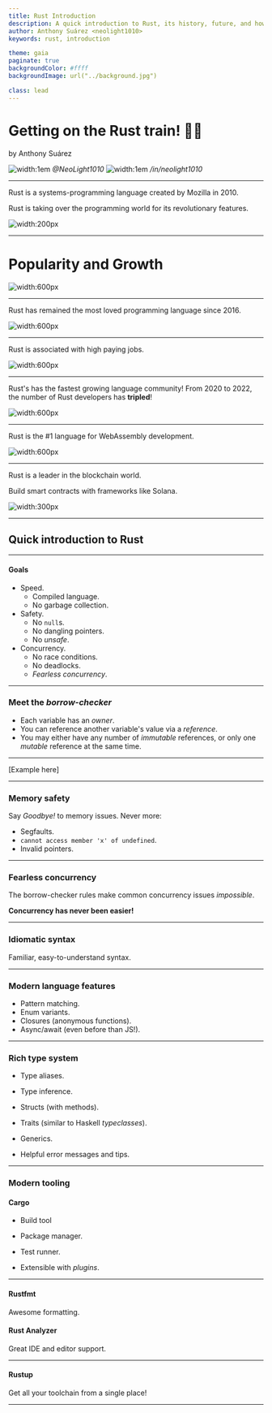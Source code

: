 ```yaml
---
title: Rust Introduction
description: A quick introduction to Rust, its history, future, and how to get started.
author: Anthony Suárez <neolight1010>
keywords: rust, introduction

theme: gaia
paginate: true
backgroundColor: #ffff
backgroundImage: url("../background.jpg")

class: lead
---
```


# Getting on the Rust train! 🦀🚂

by Anthony Suárez


![width:1em](https://cdn-icons-png.flaticon.com/512/25/25231.png) *@NeoLight1010*
![width:1em](https://cdn-icons-png.flaticon.com/512/174/174857.png) */in/neolight1010*

---

Rust is a systems-programming language created by Mozilla in 2010.

Rust is taking over the programming world for its revolutionary features.

![width:200px](https://rustacean.net/assets/cuddlyferris.png)

---

# Popularity and Growth

![width:600px](https://cdna.artstation.com/p/assets/images/images/010/103/780/large/eoin-o-broin-03.jpg?1522607778)

---

Rust has remained the most loved programming language since 2016.

![width:600px](https://rustacean.net/more-crabby-things/ferris-love.jpg)

<!--_footer: StackOverflow Survey 2016, 2017, 2018, 2019, 2020, 2021 -->

---

Rust is associated with high paying jobs.

![width:600px](https://i.imgur.com/Npho9BV.png)

<!-- Rust jobs usually have high-paying salaries averaging at around $77,530 
per year, according to the 2021 StackOverflow Survey.-->

<!-- _footer: StackOverflow Surveys -->

---

Rust's has the fastest growing language community! From 2020 to 2022, the
number of Rust developers has **tripled**!

![width:600px](https://blog.knoldus.com/wp-content/uploads/2020/09/Rust-1024x381-1.jpg)

<!-- Rust is mostly popular in AR/VR and IoT. Now bigger than Ruby. -->
<!-- Rust's community had nearly 2.2M developers at the time of the survey. -->

<!-- _footer: State of the Developer Nation 2022 -->

---

Rust is the #1 language for WebAssembly development. 

![width:600px](https://www.rust-lang.org/static/images/wasm-ferris.png)

<!-- Most WASM developers either use Rust, or they want to use it. -->

<!--_footer: State of WASM 2021: https://blog.scottlogic.com/2021/06/21/state-of-wasm.html -->

---

Rust is a leader in the blockchain world.

Build smart contracts with frameworks like Solana.

![width:300px](https://s2.coinmarketcap.com/static/img/coins/200x200/5426.png)

---

## Quick introduction to Rust

<!-- What makes Rust so attractive? -->

---

#### Goals

- Speed.
    - Compiled language.
    - No garbage collection.
- Safety.
     - No `null`s.
     - No dangling pointers.
     - No *unsafe*.
- Concurrency.
    - No race conditions.
    - No deadlocks.
    - *Fearless concurrency*.

---

### Meet the *borrow-checker*

- Each variable has an *owner*.
- You can reference another variable's value via a *reference*.
- You may either have any number of *immutable* references, or only one
  *mutable* reference at the same time.

---

[Example here]

---

### Memory safety 

Say *Goodbye!* to memory issues. Never more:

- Segfaults.
- `cannot access member 'x' of undefined`.
- Invalid pointers.

---

### Fearless concurrency

The borrow-checker rules make common concurrency issues *impossible*.

**Concurrency has never been easier!**

---

### Idiomatic syntax

Familiar, easy-to-understand syntax.

---

### Modern language features

- Pattern matching.
- Enum variants.
- Closures (anonymous functions).
- Async/await (even before than JS!).

---

### Rich type system

- Type aliases.
- Type inference.
- Structs (with methods).
- Traits (similar to Haskell *typeclasses*).
- Generics.

- Helpful error messages and tips.

---

### Modern tooling

#### Cargo

- Build tool
- Package manager.
- Test runner.

- Extensible with *plugins*.

---

#### Rustfmt

Awesome formatting.

#### Rust Analyzer

Great IDE and editor support.

---

#### Rustup

Get all your toolchain from a single place!

---
